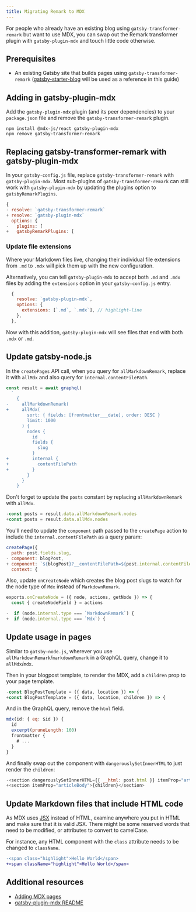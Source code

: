 ```yaml
---
title: Migrating Remark to MDX
---
```


For people who already have an existing blog using `gatsby-transformer-remark` but want to use MDX, you can swap out the Remark transformer plugin with `gatsby-plugin-mdx` and touch little code otherwise.

## Prerequisites

- An existing Gatsby site that builds pages using `gatsby-transformer-remark` ([gatsby-starter-blog](https://github.com/gatsbyjs/gatsby-starter-blog) will be used as a reference in this guide)

## Adding in gatsby-plugin-mdx

Add the `gatsby-plugin-mdx` plugin (and its peer dependencies) to your `package.json` file and remove the `gatsby-transformer-remark` plugin.

```shell
npm install @mdx-js/react gatsby-plugin-mdx
npm remove gatsby-transformer-remark
```

## Replacing gatsby-transformer-remark with gatsby-plugin-mdx

In your `gatsby-config.js` file, replace `gatsby-transformer-remark` with `gatsby-plugin-mdx`. Most sub-plugins of `gatsby-transformer-remark` can still work with `gatsby-plugin-mdx` by updating the plugins option to `gatsbyRemarkPlugins`.

```diff:title=gatsby-config.js
{
- resolve: `gatsby-transformer-remark`
+ resolve: `gatsby-plugin-mdx`
  options: {
-   plugins: [
+   gatsbyRemarkPlugins: [
```

### Update file extensions

Where your Markdown files live, changing their individual file extensions from `.md` to `.mdx` will pick them up with the new configuration.

Alternatively, you can tell `gatsby-plugin-mdx` to accept both `.md` and `.mdx` files by adding the `extensions` option in your `gatsby-config.js` entry.

```js:title=gatsby-config.js
  {
    resolve: `gatsby-plugin-mdx`,
    options: {
      extensions: [`.md`, `.mdx`], // highlight-line
    },
  },
```

Now with this addition, `gatsby-plugin-mdx` will see files that end with both `.mdx` or `.md`.

## Update gatsby-node.js

In the `createPages` API call, when you query for `allMarkdownRemark`, replace it with `allMdx` and also query for `internal.contentFilePath`.

```diff:title=gatsby-node.js
const result = await graphql(
  `
    {
-     allMarkdownRemark(
+     allMdx(
        sort: { fields: [frontmatter___date], order: DESC }
        limit: 1000
      ) {
        nodes {
          id
          fields {
            slug
          }
+         internal {
+           contentFilePath
+         }
        }
      }
    }
```

Don't forget to update the `posts` constant by replacing `allMarkdownRemark` with `allMdx`.

```diff:title=gatsby-node.js
-const posts = result.data.allMarkdownRemark.nodes
+const posts = result.data.allMdx.nodes
```

You'll need to update the `component` path passed to the `createPage` action to include the `internal.contentFilePath` as a query param:

```diff:title=gatsby-node.js
createPage({
  path: post.fields.slug,
- component: blogPost,
+ component: `${blogPost}?__contentFilePath=${post.internal.contentFilePath}`,
  context: {
```

Also, update `onCreateNode` which creates the blog post slugs to watch for the node type of `Mdx` instead of `MarkdownRemark`.

```diff:title=gatsby-node.js
exports.onCreateNode = ({ node, actions, getNode }) => {
  const { createNodeField } = actions

-  if (node.internal.type === `MarkdownRemark`) {
+  if (node.internal.type === `Mdx`) {
```

## Update usage in pages

Similar to `gatsby-node.js`, wherever you use `allMarkdownRemark`/`markdownRemark` in a GraphQL query, change it to `allMdx`/`mdx`.

Then in your blogpost template, to render the MDX, add a `children` prop to your page template.

```diff:title=src/templates/blog-post.js
-const BlogPostTemplate = ({ data, location }) => {
+const BlogPostTemplate = ({ data, location, children }) => {
```

And in the GraphQL query, remove the `html` field.

```graphql:title=src/templates/blog-post.js
mdx(id: { eq: $id }) {
  id
  excerpt(pruneLength: 160)
  frontmatter {
    # ...
  }
}
```

And finally swap out the component with `dangerouslySetInnerHTML` to just render the `children`:

```diff:title=src/templates/blog-post.js
-<section dangerouslySetInnerHTML={{ __html: post.html }} itemProp="articleBody" />
+<section itemProp="articleBody">{children}</section>
```

## Update Markdown files that include HTML code

As MDX uses [JSX](/docs/glossary/jsx/) instead of HTML, examine anywhere you put in HTML and make sure that it is valid JSX. There might be some reserved words that need to be modified, or attributes to convert to camelCase.

For instance, any HTML component with the `class` attribute needs to be changed to `className`.

```diff
-<span class="highlight">Hello World</span>
+<span className="highlight">Hello World</span>
```

## Additional resources

- [Adding MDX pages](/docs/how-to/routing/mdx)
- [gatsby-plugin-mdx README](/plugins/gatsby-plugin-mdx)
